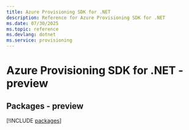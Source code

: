 ```yaml
---
title: Azure Provisioning SDK for .NET
description: Reference for Azure Provisioning SDK for .NET
ms.date: 07/30/2025
ms.topic: reference
ms.devlang: dotnet
ms.service: provisioning
---
```

# Azure Provisioning SDK for .NET - preview
## Packages - preview
[!INCLUDE [packages](provisioning-index.md)]